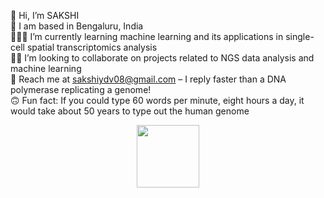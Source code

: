 👋 Hi, I’m SAKSHI <br>
📍 I am based in Bengaluru, India <br>
👩🏻‍💻 I’m currently learning machine learning and its applications in single-cell spatial transcriptomics analysis <br>
🤝🏼 I’m looking to collaborate on projects related to NGS data analysis and machine learning <br>
📩 Reach me at <sakshiydv08@gmail.com> – I reply faster than a DNA polymerase replicating a genome! <br>
🙃 Fun fact: If you could type 60 words per minute, eight hours a day, it would take about 50 years to type out the human genome <br> 
   
<!---
sakshiy08/sakshiy08 is a ✨ special ✨ repository because its `README.md` (this file) appears on your GitHub profile.
You can click the Preview link to take a look at your changes.
--->



<div id="header" align="center">
  <img src="https://i.giphy.com/media/v1.Y2lkPTc5MGI3NjExYndxamFwdnE1cGw3aTY4NDd1cGpwam12bjVxNWsycnloazA0NDhkbCZlcD12MV9pbnRlcm5hbF9naWZfYnlfaWQmY3Q9Zw/YlmI36YAWe7KScC7hK/giphy.gif" width="100"/>
</div>






